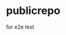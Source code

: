 # publicrepo
for e2e test






















































































































































































































































































































































































































































































































































































































































































































































































































































































































































































































































































































































































































































































































































































































































































































































































































































































































































































































































































































































































































































































































































































































































































































































































































































































































































































































































































































































































































































































































































































































































































































































































































































































































































































































































































































































































































































































































































































































































